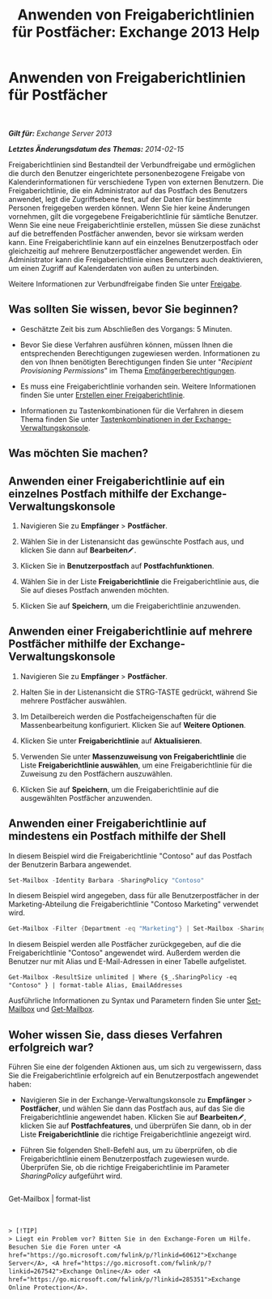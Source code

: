 ﻿---
title: 'Anwenden von Freigaberichtlinien für Postfächer: Exchange 2013 Help'
TOCTitle: Anwenden von Freigaberichtlinien für Postfächer
ms:assetid: dd4cc765-8469-4176-bb6e-d5b0f5235927
ms:mtpsurl: https://technet.microsoft.com/de-de/library/JJ657501(v=EXCHG.150)
ms:contentKeyID: 50476895
ms.date: 04/24/2018
mtps_version: v=EXCHG.150
ms.translationtype: HT
---

# Anwenden von Freigaberichtlinien für Postfächer

 

_**Gilt für:** Exchange Server 2013_

_**Letztes Änderungsdatum des Themas:** 2014-02-15_

Freigaberichtlinien sind Bestandteil der Verbundfreigabe und ermöglichen die durch den Benutzer eingerichtete personenbezogene Freigabe von Kalenderinformationen für verschiedene Typen von externen Benutzern. Die Freigaberichtlinie, die ein Administrator auf das Postfach des Benutzers anwendet, legt die Zugriffsebene fest, auf der Daten für bestimmte Personen freigegeben werden können. Wenn Sie hier keine Änderungen vornehmen, gilt die vorgegebene Freigaberichtlinie für sämtliche Benutzer. Wenn Sie eine neue Freigaberichtlinie erstellen, müssen Sie diese zunächst auf die betreffenden Postfächer anwenden, bevor sie wirksam werden kann. Eine Freigaberichtlinie kann auf ein einzelnes Benutzerpostfach oder gleichzeitig auf mehrere Benutzerpostfächer angewendet werden. Ein Administrator kann die Freigaberichtlinie eines Benutzers auch deaktivieren, um einen Zugriff auf Kalenderdaten von außen zu unterbinden.

Weitere Informationen zur Verbundfreigabe finden Sie unter [Freigabe](sharing-exchange-2013-help.md).

## Was sollten Sie wissen, bevor Sie beginnen?

  - Geschätzte Zeit bis zum Abschließen des Vorgangs: 5 Minuten.

  - Bevor Sie diese Verfahren ausführen können, müssen Ihnen die entsprechenden Berechtigungen zugewiesen werden. Informationen zu den von Ihnen benötigten Berechtigungen finden Sie unter "*Recipient Provisioning Permissions*" im Thema [Empfängerberechtigungen](recipients-permissions-exchange-2013-help.md).

  - Es muss eine Freigaberichtlinie vorhanden sein. Weitere Informationen finden Sie unter [Erstellen einer Freigaberichtlinie](create-a-sharing-policy-exchange-2013-help.md).

  - Informationen zu Tastenkombinationen für die Verfahren in diesem Thema finden Sie unter [Tastenkombinationen in der Exchange-Verwaltungskonsole](keyboard-shortcuts-in-the-exchange-admin-center-exchange-online-protection-help.md).

## Was möchten Sie machen?

## Anwenden einer Freigaberichtlinie auf ein einzelnes Postfach mithilfe der Exchange-Verwaltungskonsole

1.  Navigieren Sie zu **Empfänger** \> **Postfächer**.

2.  Wählen Sie in der Listenansicht das gewünschte Postfach aus, und klicken Sie dann auf **Bearbeiten**![Bearbeitungssymbol](images/Bb124582.6f53ccb2-1f13-4c02-bea0-30690e6ea71d(EXCHG.150).gif "Bearbeitungssymbol").

3.  Klicken Sie in **Benutzerpostfach** auf **Postfachfunktionen**.

4.  Wählen Sie in der Liste **Freigaberichtlinie** die Freigaberichtlinie aus, die Sie auf dieses Postfach anwenden möchten.

5.  Klicken Sie auf **Speichern**, um die Freigaberichtlinie anzuwenden.

## Anwenden einer Freigaberichtlinie auf mehrere Postfächer mithilfe der Exchange-Verwaltungskonsole

1.  Navigieren Sie zu **Empfänger** \> **Postfächer**.

2.  Halten Sie in der Listenansicht die STRG-TASTE gedrückt, während Sie mehrere Postfächer auswählen.

3.  Im Detailbereich werden die Postfacheigenschaften für die Massenbearbeitung konfiguriert. Klicken Sie auf **Weitere Optionen**.

4.  Klicken Sie unter **Freigaberichtlinie** auf **Aktualisieren**.

5.  Verwenden Sie unter **Massenzuweisung von Freigaberichtlinie** die Liste **Freigaberichtlinie auswählen**, um eine Freigaberichtlinie für die Zuweisung zu den Postfächern auszuwählen.

6.  Klicken Sie auf **Speichern**, um die Freigaberichtlinie auf die ausgewählten Postfächer anzuwenden.

## Anwenden einer Freigaberichtlinie auf mindestens ein Postfach mithilfe der Shell

In diesem Beispiel wird die Freigaberichtlinie "Contoso" auf das Postfach der Benutzerin Barbara angewendet.

```powershell
Set-Mailbox -Identity Barbara -SharingPolicy "Contoso"
```

In diesem Beispiel wird angegeben, dass für alle Benutzerpostfächer in der Marketing-Abteilung die Freigaberichtlinie "Contoso Marketing" verwendet wird.

```powershell
Get-Mailbox -Filter {Department -eq "Marketing"} | Set-Mailbox -SharingPolicy "Contoso Marketing"
```

In diesem Beispiel werden alle Postfächer zurückgegeben, auf die die Freigaberichtlinie "Contoso" angewendet wird. Außerdem werden die Benutzer nur mit Alias und E-Mail-Adressen in einer Tabelle aufgelistet.

    Get-Mailbox -ResultSize unlimited | Where {$_.SharingPolicy -eq "Contoso" } | format-table Alias, EmailAddresses

Ausführliche Informationen zu Syntax und Parametern finden Sie unter [Set-Mailbox](https://technet.microsoft.com/de-de/library/bb123981\(v=exchg.150\)) und [Get-Mailbox](https://technet.microsoft.com/de-de/library/bb123685\(v=exchg.150\)).

## Woher wissen Sie, dass dieses Verfahren erfolgreich war?

Führen Sie eine der folgenden Aktionen aus, um sich zu vergewissern, dass Sie die Freigaberichtlinie erfolgreich auf ein Benutzerpostfach angewendet haben:

  - Navigieren Sie in der Exchange-Verwaltungskonsole zu **Empfänger** \> **Postfächer**, und wählen Sie dann das Postfach aus, auf das Sie die Freigaberichtlinie angewendet haben. Klicken Sie auf **Bearbeiten**![Bearbeitungssymbol](images/Bb124582.6f53ccb2-1f13-4c02-bea0-30690e6ea71d(EXCHG.150).gif "Bearbeitungssymbol"), klicken Sie auf **Postfachfeatures**, und überprüfen Sie dann, ob in der Liste **Freigaberichtlinie** die richtige Freigaberichtlinie angezeigt wird.

  - Führen Sie folgenden Shell-Befehl aus, um zu überprüfen, ob die Freigaberichtlinie einem Benutzerpostfach zugewiesen wurde. Überprüfen Sie, ob die richtige Freigaberichtlinie im Parameter *SharingPolicy* aufgeführt wird.
    
    ```powershell
Get-Mailbox <user name> | format-list
```


> [!TIP]
> Liegt ein Problem vor? Bitten Sie in den Exchange-Foren um Hilfe. Besuchen Sie die Foren unter <A href="https://go.microsoft.com/fwlink/p/?linkid=60612">Exchange Server</A>, <A href="https://go.microsoft.com/fwlink/p/?linkid=267542">Exchange Online</A> oder <A href="https://go.microsoft.com/fwlink/p/?linkid=285351">Exchange Online Protection</A>.


